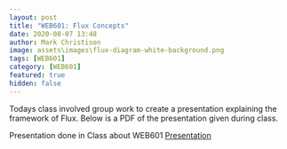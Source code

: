 ```yaml
---
layout: post
title: "WEB601: Flux Concepts"
date: 2020-08-07 13:48
author: Mark Christison
image: assets\images\flux-diagram-white-background.png
tags: [WEB601]
category: [WEB601]
featured: true
hidden: false
---
```


Todays class involved group work to create a presentation explaining the framework of Flux. Below is a PDF of the presentation given during class.

<object data="/assets/docs/Flux-Concepts.pdf" type="application/pdf" width="100%" height="800px">
  <p>Presentation done in Class about WEB601 <a href="assets/docs/Flux-Concepts.pdf">Presentation</a></p>
